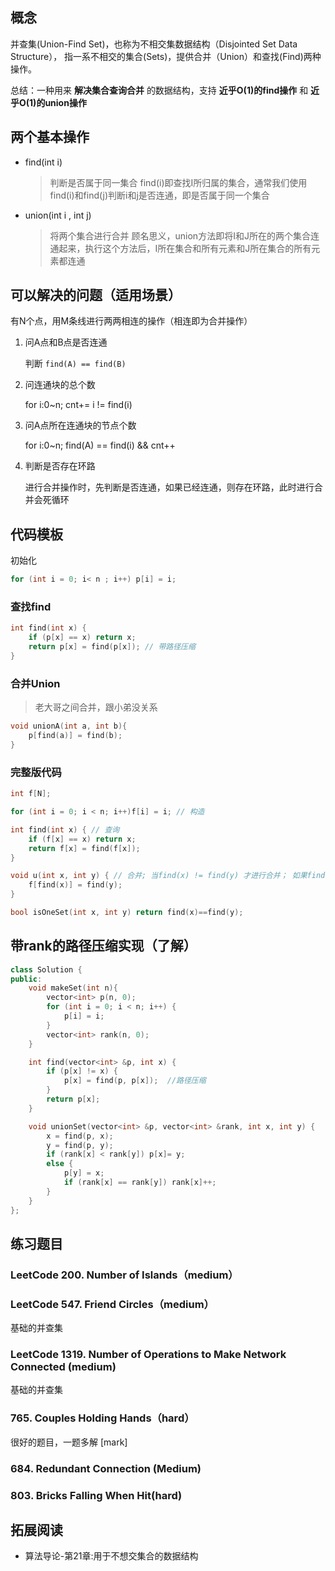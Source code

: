 ## 概念

并查集(Union-Find Set)，也称为不相交集数据结构（Disjointed Set Data Structure），
指一系不相交的集合(Sets)，提供合并（Union）和查找(Find)两种操作。

总结：一种用来 **解决集合查询合并** 的数据结构，支持 **近乎O(1)的find操作** 和 **近乎O(1)的union操作**

## 两个基本操作

- find(int i)

    > 判断是否属于同一集合
    > find(i)即查找I所归属的集合，通常我们使用find(i)和find(j)判断i和j是否连通，即是否属于同一个集合

- union(int i , int j)

    > 将两个集合进行合并
    > 顾名思义，union方法即将I和J所在的两个集合连通起来，执行这个方法后，I所在集合和所有元素和J所在集合的所有元素都连通

## 可以解决的问题（适用场景）

有N个点，用M条线进行两两相连的操作（相连即为合并操作）

1. 问A点和B点是否连通

    判断 `find(A) == find(B)`

2. 问连通块的总个数
    
    for i:0~n;
        cnt+= i != find(i)

3. 问A点所在连通块的节点个数

    for i:0~n;
        find(A) == find(i) && cnt++

4. 判断是否存在环路

    进行合并操作时，先判断是否连通，如果已经连通，则存在环路，此时进行合并会死循环

## 代码模板

初始化

```cpp
for (int i = 0; i< n ; i++) p[i] = i;
```

### 查找find

```cpp
int find(int x) {
    if (p[x] == x) return x;
    return p[x] = find(p[x]); // 带路径压缩
}
```

### 合并Union

> 老大哥之间合并，跟小弟没关系

```cpp
void unionA(int a, int b){
    p[find(a)] = find(b);
}
```

### 完整版代码

```cpp
int f[N];

for (int i = 0; i < n; i++)f[i] = i; // 构造

int find(int x) { // 查询
    if (f[x] == x) return x;
    return f[x] = find(f[x]);
}

void u(int x, int y) { // 合并; 当find(x) != find(y) 才进行合并； 如果find(x) == find(y)，没必要进行合并，已经在一个集合；此时进行合并表明存在环路；
    f[find(x)] = find(y);
}

bool isOneSet(int x, int y) return find(x)==find(y);
```

## 带rank的路径压缩实现（了解）

```cpp
class Solution {
public:
    void makeSet(int n){
        vector<int> p(n, 0);
        for (int i = 0; i < n; i++) {
            p[i] = i;
        }
        vector<int> rank(n, 0);
    }

    int find(vector<int> &p, int x) {
        if (p[x] != x) {
            p[x] = find(p, p[x]);  //路径压缩
        }
        return p[x];
    }

    void unionSet(vector<int> &p, vector<int> &rank, int x, int y) {
        x = find(p, x);
        y = find(p, y);
        if (rank[x] < rank[y]) p[x]= y;
        else {
            p[y] = x;
            if (rank[x] == rank[y]) rank[x]++;
        }
    }
};
```

## 练习题目

### LeetCode 200. Number of Islands（medium）

### LeetCode 547. Friend Circles（medium）

基础的并查集

### LeetCode 1319. Number of Operations to Make Network Connected (medium)

基础的并查集

### 765. Couples Holding Hands（hard）

很好的题目，一题多解 [mark]

### 684. Redundant Connection (Medium) 

### 803. Bricks Falling When Hit(hard)

## 拓展阅读

- 算法导论-第21章:用于不想交集合的数据结构
